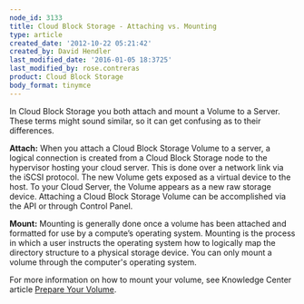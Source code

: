 ```yaml
---
node_id: 3133
title: Cloud Block Storage - Attaching vs. Mounting
type: article
created_date: '2012-10-22 05:21:42'
created_by: David Hendler
last_modified_date: '2016-01-05 18:3725'
last_modified_by: rose.contreras
product: Cloud Block Storage
body_format: tinymce
---
```


In Cloud Block Storage you both attach and mount a Volume to a Server.
These terms might sound similar, so it can get confusing as to their
differences.

**Attach:** When you attach a Cloud Block Storage Volume to a server, a
logical connection is created from a Cloud Block Storage node to the
hypervisor hosting your cloud server. This is done over a network link
via the iSCSI protocol. The new Volume gets exposed as a virtual device
to the host. To your Cloud Server, the Volume appears as a new raw
storage device. Attaching a Cloud Block Storage Volume can be
accomplished via the API or through Control Panel.

 **Mount:** Mounting is generally done once a volume has been attached
and formatted for use by a compute&rsquo;s operating system. Mounting is the
process in which a user instructs the operating system how to logically
map the directory structure to a physical storage device. You can only
mount a volume through the computer's operating system.

 For more information on how to mount your volume, see Knowledge Center
article [Prepare Your
Volume](http://www.rackspace.com/knowledge_center/article/prepare-your-volume).

 

